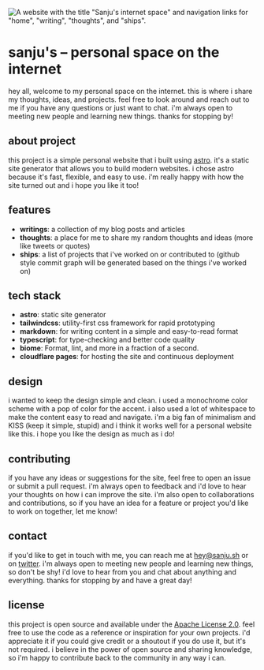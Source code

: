 ![ A website with the title "Sanju's internet space" and navigation links for "home", "writing", "thoughts", and "ships".](https://sanju.sh/public/images/cover.png)

# sanju's – personal space on the internet
hey all, welcome to my personal space on the internet. this is where i share my thoughts, ideas, and projects. feel free to look around and reach out to me if you have any questions or just want to chat. i'm always open to meeting new people and learning new things. thanks for stopping by! 

## about project
this project is a simple personal website that i built using [astro](https://astro.build/). it's a static site generator that allows you to build modern websites. i chose astro because it's fast, flexible, and easy to use. i'm really happy with how the site turned out and i hope you like it too!

## features
- **writings**: a collection of my blog posts and articles
- **thoughts**: a place for me to share my random thoughts and ideas (more like tweets or quotes)
- **ships**: a list of projects that i've worked on or contributed to (github style commit graph will be generated based on the things i've worked on)

## tech stack
- **astro**: static site generator
- **tailwindcss**: utility-first css framework for rapid prototyping
- **markdown**: for writing content in a simple and easy-to-read format
- **typescript**: for type-checking and better code quality 
- **biome**: Format, lint, and more in a fraction of a second.
- **cloudflare pages**: for hosting the site and continuous deployment

## design
i wanted to keep the design simple and clean. i used a monochrome color scheme with a pop of color for the accent. i also used a lot of whitespace to make the content easy to read and navigate. i'm a big fan of minimalism and KISS (keep it simple, stupid) and i think it works well for a personal website like this. i hope you like the design as much as i do!

## contributing
if you have any ideas or suggestions for the site, feel free to open an issue or submit a pull request. i'm always open to feedback and i'd love to hear your thoughts on how i can improve the site. i'm also open to collaborations and contributions, so if you have an idea for a feature or project you'd like to work on together, let me know!

## contact
if you'd like to get in touch with me, you can reach me at [hey@sanju.sh](mailto:hey@sanju.sh) or on [twitter](https://twitter.com/spikeysanju). i'm always open to meeting new people and learning new things, so don't be shy! i'd love to hear from you and chat about anything and everything. thanks for stopping by and have a great day! 

## license
this project is open source and available under the [Apache License 2.0](https://www.apache.org/licenses/LICENSE-2.0). feel free to use the code as a reference or inspiration for your own projects. i'd appreciate it if you could give credit or a shoutout if you do use it, but it's not required. i believe in the power of open source and sharing knowledge, so i'm happy to contribute back to the community in any way i can.

